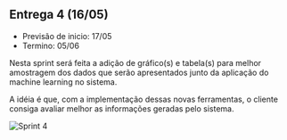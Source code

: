 ## Entrega 4 (16/05)

- Previsão de inicio: 17/05
- Termino: 05/06

Nesta sprint será feita a adição de gráfico(s) e tabela(s) para melhor amostragem dos dados que serão apresentados junto
da aplicação do machine learning no sistema.

A idéia é que, com a implementação dessas novas ferramentas, o cliente consiga avaliar melhor as informações geradas pelo sistema. 

![Sprint 4](https://github.com/EricaSantos2109/API-SPC/blob/main/relatorios-sprint/imagens/sprint-quatro.png)


